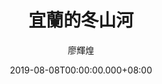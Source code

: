 ---
issue: 338
title: 宜蘭的冬山河
author: 廖輝煌
date: 2019-08-08T00:00:00.000+08:00
topic: 景點
difficulty: 1
wikidata: Q98095780
wikidata_link: https://www.wikidata.org/wiki/Q98095780
---